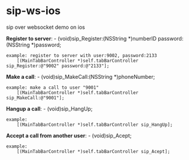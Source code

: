 # sip-ws-ios
sip over websocket demo on ios


**Register to server**: - (void)sip_Register:(NSString *)numberID password:(NSString *)password;
    
    example: register to server with user:9002, password:2133
        [(MainTabBarController *)self.tabBarController sip_Register:@"9002" password:@"2133"];


**Make a call**: - (void)sip_MakeCall:(NSString *)phoneNumber;
    
    example: make a call to user "9001"
        [(MainTabBarController *)self.tabBarController sip_MakeCall:@"9001"];
        
        
**Hangup a call**: - (void)sip_HangUp;
  
    example:
        [(MainTabBarController *)self.tabBarController sip_HangUp];
  
**Accept a call from another user**: - (void)sip_Acept;
  
    example:
        [(MainTabBarController *)self.tabBarController sip_Acept];
